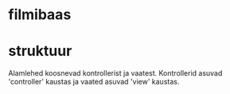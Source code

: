 # filmibaas
struktuur
===
Alamlehed koosnevad kontrollerist ja vaatest. Kontrollerid asuvad 'controller' kaustas ja vaated asuvad 'view' kaustas.